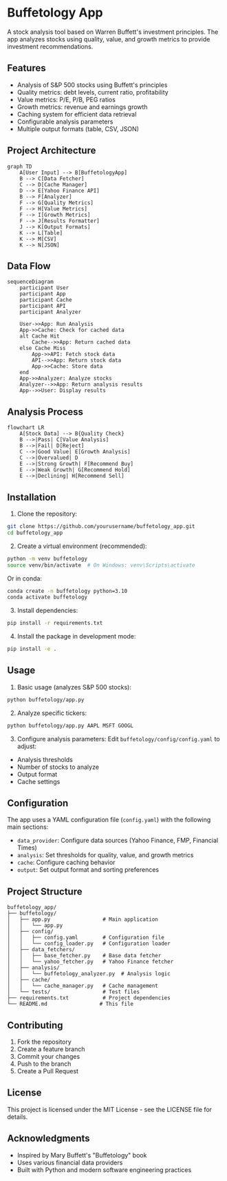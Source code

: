 # Buffetology App

A stock analysis tool based on Warren Buffett's investment principles. The app analyzes stocks using quality, value, and growth metrics to provide investment recommendations.

## Features

- Analysis of S&P 500 stocks using Buffett's principles
- Quality metrics: debt levels, current ratio, profitability
- Value metrics: P/E, P/B, PEG ratios
- Growth metrics: revenue and earnings growth
- Caching system for efficient data retrieval
- Configurable analysis parameters
- Multiple output formats (table, CSV, JSON)

## Project Architecture

```mermaid
graph TD
    A[User Input] --> B[BuffetologyApp]
    B --> C[Data Fetcher]
    C --> D[Cache Manager]
    D --> E[Yahoo Finance API]
    B --> F[Analyzer]
    F --> G[Quality Metrics]
    F --> H[Value Metrics]
    F --> I[Growth Metrics]
    F --> J[Results Formatter]
    J --> K[Output Formats]
    K --> L[Table]
    K --> M[CSV]
    K --> N[JSON]
```

## Data Flow

```mermaid
sequenceDiagram
    participant User
    participant App
    participant Cache
    participant API
    participant Analyzer
    
    User->>App: Run Analysis
    App->>Cache: Check for cached data
    alt Cache Hit
        Cache-->>App: Return cached data
    else Cache Miss
        App->>API: Fetch stock data
        API-->>App: Return stock data
        App->>Cache: Store data
    end
    App->>Analyzer: Analyze stocks
    Analyzer-->>App: Return analysis results
    App-->>User: Display results
```

## Analysis Process

```mermaid
flowchart LR
    A[Stock Data] --> B{Quality Check}
    B -->|Pass| C[Value Analysis]
    B -->|Fail| D[Reject]
    C -->|Good Value| E[Growth Analysis]
    C -->|Overvalued| D
    E -->|Strong Growth| F[Recommend Buy]
    E -->|Weak Growth| G[Recommend Hold]
    E -->|Declining| H[Recommend Sell]
```

## Installation

1. Clone the repository:
```bash
git clone https://github.com/yourusername/buffetology_app.git
cd buffetology_app
```

2. Create a virtual environment (recommended):
```bash
python -m venv buffetology
source venv/bin/activate  # On Windows: venv\Scripts\activate
```
Or in conda:
```bash
conda create -n buffetology python=3.10
conda activate buffetology
```

3. Install dependencies:
```bash
pip install -r requirements.txt
```

4. Install the package in development mode:
```bash
pip install -e .
```

## Usage

1. Basic usage (analyzes S&P 500 stocks):
```bash
python buffetology/app.py
```

2. Analyze specific tickers:
```bash
python buffetology/app.py AAPL MSFT GOOGL
```

3. Configure analysis parameters:
Edit `buffetology/config/config.yaml` to adjust:
- Analysis thresholds
- Number of stocks to analyze
- Output format
- Cache settings

## Configuration

The app uses a YAML configuration file (`config.yaml`) with the following main sections:

- `data_provider`: Configure data sources (Yahoo Finance, FMP, Financial Times)
- `analysis`: Set thresholds for quality, value, and growth metrics
- `cache`: Configure caching behavior
- `output`: Set output format and sorting preferences

## Project Structure

```
buffetology_app/
├── buffetology/
│   ├── app.py                 # Main application
│   │   └── app.py
│   ├── config/
│   │   ├── config.yaml        # Configuration file
│   │   └── config_loader.py   # Configuration loader
│   ├── data_fetchers/
│   │   ├── base_fetcher.py    # Base data fetcher
│   │   └── yahoo_fetcher.py   # Yahoo Finance fetcher
│   ├── analysis/
│   │   └── buffetology_analyzer.py  # Analysis logic
│   ├── cache/
│   │   └── cache_manager.py   # Cache management
│   └── tests/                 # Test files
├── requirements.txt           # Project dependencies
└── README.md                 # This file
```

## Contributing

1. Fork the repository
2. Create a feature branch
3. Commit your changes
4. Push to the branch
5. Create a Pull Request

## License

This project is licensed under the MIT License - see the LICENSE file for details.

## Acknowledgments

- Inspired by Mary Buffett's "Buffetology" book
- Uses various financial data providers
- Built with Python and modern software engineering practices 